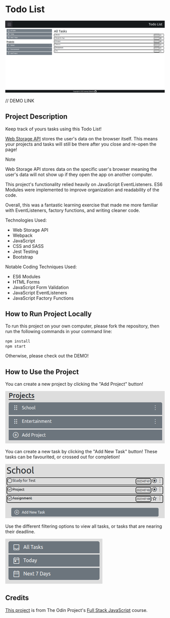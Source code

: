 # Todo List

![Screenshot of the App Overview](/src/assets/screenshots/Todo_List_Showcase.png)

// DEMO LINK

## Project Description

Keep track of yours tasks using this Todo List!

[Web Storage API](https://developer.mozilla.org/en-US/docs/Web/API/Web_Storage_API) stores the user's data on the browser itself. This means your projects and tasks will still be there after you close and re-open the page! 

> [!NOTE]
> Web Storage API stores data on the specific user's browser meaning the user's data will not show up if they open the app on another computer.

This project's functionality relied heavily on JavaScript EventListeners. 
ES6 Modules were implemented to improve organization and readability of the code.

Overall, this was a fantastic learning exercise that made me more familiar with EventListeners, factory functions, and writing cleaner code.

Technologies Used:
- Web Storage API
- Webpack
- JavaScript
- CSS and SASS
- Jest Testing
- Bootstrap

Notable Coding Techniques Used:
- ES6 Modules
- HTML Forms
- JavaScript Form Validation
- JavaScript EventListeners
- JavaScript Factory Functions

## How to Run Project Locally

To run this project on your own computer, please fork the repository, then run the following commands in your command line:
```
npm install
npm start
```

Otherwise, please check out the DEMO!

## How to Use the Project

You can create a new project by clicking the "Add Project" button!

![Screenshot of the Add Project button](/src/assets/screenshots/Todo_List_Add_Project.png)

You can create a new task by clicking the "Add New Task" button!
These tasks can be favourited, or crossed out for completion!

![Screenshot of the Add Task button. Default tasks displayed demonstrating the appearance of a completed task and a favourited task.](/src/assets/screenshots/Todo_List_Add_Task.png)

Use the different filtering options to view all tasks, or tasks that are nearing their deadline.

![Screenshot of the Task Filter buttons](/src/assets/screenshots/Todo_List_Task_Filter.png)

## Credits

[This project](https://www.theodinproject.com/lessons/node-path-javascript-todo-list) is from The Odin Project's [Full Stack JavaScript](https://www.theodinproject.com/paths/full-stack-javascript) course.
